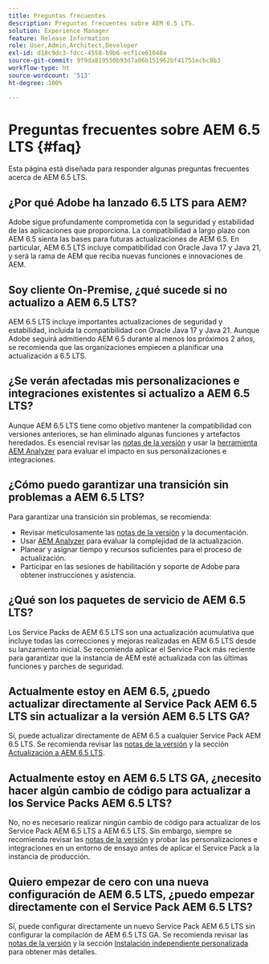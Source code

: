 ```yaml
---
title: Preguntas frecuentes
description: Preguntas frecuentes sobre AEM 6.5 LTS.
solution: Experience Manager
feature: Release Information
role: User,Admin,Architect,Developer
exl-id: d18c9dc3-fdcc-4558-b9b6-ecf1ce61048a
source-git-commit: 9f9da819550b93d7a06b151962bf41751ecbc8b3
workflow-type: ht
source-wordcount: '513'
ht-degree: 100%

---
```


# Preguntas frecuentes sobre AEM 6.5 LTS {#faq}

Esta página está diseñada para responder algunas preguntas frecuentes acerca de AEM 6.5 LTS.

## ¿Por qué Adobe ha lanzado 6.5 LTS para AEM?

Adobe sigue profundamente comprometida con la seguridad y estabilidad de las aplicaciones que proporciona. La compatibilidad a largo plazo con AEM 6.5 sienta las bases para futuras actualizaciones de AEM 6.5. En particular, AEM 6.5 LTS incluye compatibilidad con Oracle Java 17 y Java 21, y será la rama de AEM que reciba nuevas funciones e innovaciones de AEM.

## Soy cliente On-Premise, ¿qué sucede si no actualizo a AEM 6.5 LTS?

AEM 6.5 LTS incluye importantes actualizaciones de seguridad y estabilidad, incluida la compatibilidad con Oracle Java 17 y Java 21. Aunque Adobe seguirá admitiendo AEM 6.5 durante al menos los próximos 2 años, se recomienda que las organizaciones empiecen a planificar una actualización a 6.5 LTS.

## ¿Se verán afectadas mis personalizaciones e integraciones existentes si actualizo a AEM 6.5 LTS?

Aunque AEM 6.5 LTS tiene como objetivo mantener la compatibilidad con versiones anteriores, se han eliminado algunas funciones y artefactos heredados.
Es esencial revisar las [notas de la versión](/help/release-notes/release-notes.md#deprecated-and-removed-features) y usar la [herramienta AEM Analyzer](/help/sites-deploying/aem-analyzer.md) para evaluar el impacto en sus personalizaciones e integraciones.

## ¿Cómo puedo garantizar una transición sin problemas a AEM 6.5 LTS?

Para garantizar una transición sin problemas, se recomienda:

* Revisar meticulosamente las [notas de la versión](/help/release-notes/release-notes.md) y la documentación.
* Usar [AEM Analyzer](/help/sites-deploying/aem-analyzer.md) para evaluar la complejidad de la actualización.
* Planear y asignar tiempo y recursos suficientes para el proceso de actualización.
* Participar en las sesiones de habilitación y soporte de Adobe para obtener instrucciones y asistencia.

## ¿Qué son los paquetes de servicio de AEM 6.5 LTS?

Los Service Packs de AEM 6.5 LTS son una actualización acumulativa que incluye todas las correcciones y mejoras realizadas en AEM 6.5 LTS desde su lanzamiento inicial. Se recomienda aplicar el Service Pack más reciente para garantizar que la instancia de AEM esté actualizada con las últimas funciones y parches de seguridad.

## Actualmente estoy en AEM 6.5, ¿puedo actualizar directamente al Service Pack AEM 6.5 LTS sin actualizar a la versión AEM 6.5 LTS GA?

Sí, puede actualizar directamente de AEM 6.5 a cualquier Service Pack AEM 6.5 LTS. Se recomienda revisar las [notas de la versión](/help/release-notes/release-notes.md) y la sección [Actualización a AEM 6.5 LTS](/help/sites-deploying/upgrade.md).

## Actualmente estoy en AEM 6.5 LTS GA, ¿necesito hacer algún cambio de código para actualizar a los Service Packs AEM 6.5 LTS?

No, no es necesario realizar ningún cambio de código para actualizar de los Service Pack AEM 6.5 LTS a AEM 6.5 LTS. Sin embargo, siempre se recomienda revisar las [notas de la versión](/help/release-notes/release-notes.md) y probar las personalizaciones e integraciones en un entorno de ensayo antes de aplicar el Service Pack a la instancia de producción.

## Quiero empezar de cero con una nueva configuración de AEM 6.5 LTS, ¿puedo empezar directamente con el Service Pack AEM 6.5 LTS?

Sí, puede configurar directamente un nuevo Service Pack AEM 6.5 LTS sin configurar la compilación de AEM 6.5 LTS GA. Se recomienda revisar las [notas de la versión](/help/release-notes/release-notes.md) y la sección [Instalación independiente personalizada](/help/sites-deploying/custom-standalone-install.md) para obtener más detalles.
